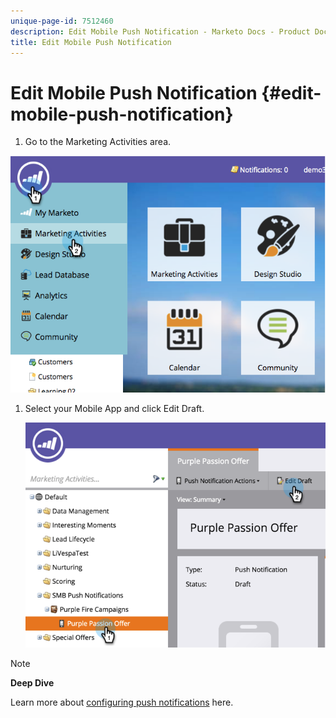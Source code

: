 ```yaml
---
unique-page-id: 7512460
description: Edit Mobile Push Notification - Marketo Docs - Product Documentation
title: Edit Mobile Push Notification
---
```


# Edit Mobile Push Notification {#edit-mobile-push-notification}

1. Go to the Marketing Activities area.

![](assets/image2015-4-22-18-3a44-3a42.png)

1. Select your Mobile App and click Edit Draft.

   ![](assets/image2015-4-22-18-3a45-3a13.png)

>[!NOTE]
>
>**Deep Dive**
>
>Learn more about [configuring push notifications](configure-mobile-push-notification.md) here.

